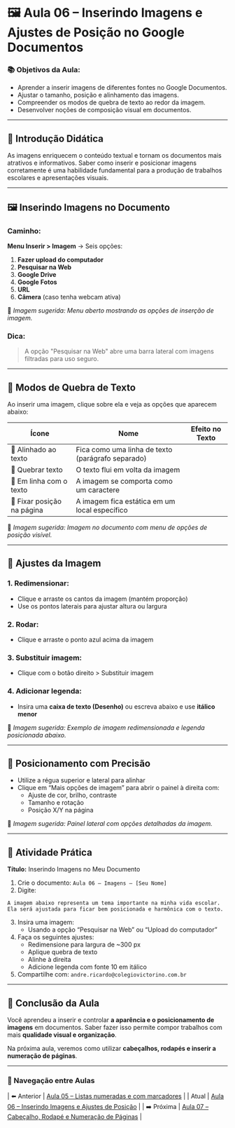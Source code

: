 # 🖼️ Aula 06 – Inserindo Imagens e Ajustes de Posição no Google Documentos

### 📚 Objetivos da Aula:
- Aprender a inserir imagens de diferentes fontes no Google Documentos.
- Ajustar o tamanho, posição e alinhamento das imagens.
- Compreender os modos de quebra de texto ao redor da imagem.
- Desenvolver noções de composição visual em documentos.

---

## 🧠 Introdução Didática

As imagens enriquecem o conteúdo textual e tornam os documentos mais atrativos e informativos. Saber como inserir e posicionar imagens corretamente é uma habilidade fundamental para a produção de trabalhos escolares e apresentações visuais.

---

## 🖼️ Inserindo Imagens no Documento

### Caminho:
**Menu Inserir > Imagem** → Seis opções:
1. **Fazer upload do computador**
2. **Pesquisar na Web**
3. **Google Drive**
4. **Google Fotos**
5. **URL**
6. **Câmera** (caso tenha webcam ativa)

📸 *Imagem sugerida: Menu aberto mostrando as opções de inserção de imagem.*

### Dica:
> A opção "Pesquisar na Web" abre uma barra lateral com imagens filtradas para uso seguro.

---

## 🔄 Modos de Quebra de Texto
Ao inserir uma imagem, clique sobre ela e veja as opções que aparecem abaixo:

| Ícone                     | Nome                                              | Efeito no Texto |
| ------------------------- | ------------------------------------------------- | --------------- |
| 📄 Alinhado ao texto       | Fica como uma linha de texto (parágrafo separado) |                 |
| 🔲 Quebrar texto           | O texto flui em volta da imagem                   |                 |
| 📐 Em linha com o texto    | A imagem se comporta como um caractere            |                 |
| 📏 Fixar posição na página | A imagem fica estática em um local específico     |                 |

📸 *Imagem sugerida: Imagem no documento com menu de opções de posição visível.*

---

## 🔧 Ajustes da Imagem

### 1. Redimensionar:
- Clique e arraste os cantos da imagem (mantém proporção)
- Use os pontos laterais para ajustar altura ou largura

### 2. Rodar:
- Clique e arraste o ponto azul acima da imagem

### 3. Substituir imagem:
- Clique com o botão direito > Substituir imagem

### 4. Adicionar legenda:
- Insira uma **caixa de texto (Desenho)** ou escreva abaixo e use **itálico menor**

📸 *Imagem sugerida: Exemplo de imagem redimensionada e legenda posicionada abaixo.*

---

## 🎨 Posicionamento com Precisão
- Utilize a régua superior e lateral para alinhar
- Clique em “Mais opções de imagem” para abrir o painel à direita com:
  - Ajuste de cor, brilho, contraste
  - Tamanho e rotação
  - Posição X/Y na página

📸 *Imagem sugerida: Painel lateral com opções detalhadas da imagem.*

---

## 🧪 Atividade Prática

**Título:** Inserindo Imagens no Meu Documento

1. Crie o documento: `Aula 06 – Imagens – [Seu Nome]`
2. Digite:
```
A imagem abaixo representa um tema importante na minha vida escolar. Ela será ajustada para ficar bem posicionada e harmônica com o texto.
```
3. Insira uma imagem:
   - Usando a opção “Pesquisar na Web” ou “Upload do computador”
4. Faça os seguintes ajustes:
   - Redimensione para largura de ~300 px
   - Aplique quebra de texto
   - Alinhe à direita
   - Adicione legenda com fonte 10 em itálico
5. Compartilhe com: `andre.ricardo@colegiovictorino.com.br`

---

## 🎯 Conclusão da Aula

Você aprendeu a inserir e controlar **a aparência e o posicionamento de imagens** em documentos. Saber fazer isso permite compor trabalhos com mais **qualidade visual e organização**.

Na próxima aula, veremos como utilizar **cabeçalhos, rodapés e inserir a numeração de páginas**.

---

### 📘 Navegação entre Aulas

| ⬅️ Anterior | [Aula 05 – Listas numeradas e com marcadores](./aula-05.md) |
| Atual | [Aula 06 – Inserindo Imagens e Ajustes de Posição](./aula-06.md) |
| ➡️ Próxima | [Aula 07 – Cabeçalho, Rodapé e Numeração de Páginas](./aula-07.md) |
